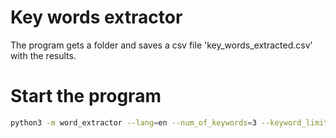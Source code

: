 # Key words extractor
The program gets a folder and saves a csv file 'key_words_extracted.csv' with the results.

# Start the program
```bash
python3 -m word_extractor --lang=en --num_of_keywords=3 --keyword_limit_in_final_table=3 --folder=test_docs/
```
